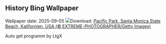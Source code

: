 ## History Bing Wallpaper
Wallpaper date: 2025-09-05
![](https://www.bing.com/th?id=OHR.SunsetPier_DE-DE1211328081_UHD.jpg&w=1000)Download: [Pacific Park, Santa Monica State Beach, Kalifornien, USA (© EXTREME-PHOTOGRAPHER/Getty Images)](https://www.bing.com/th?id=OHR.SunsetPier_DE-DE1211328081_UHD.jpg)

Auto get programm by LtgX
